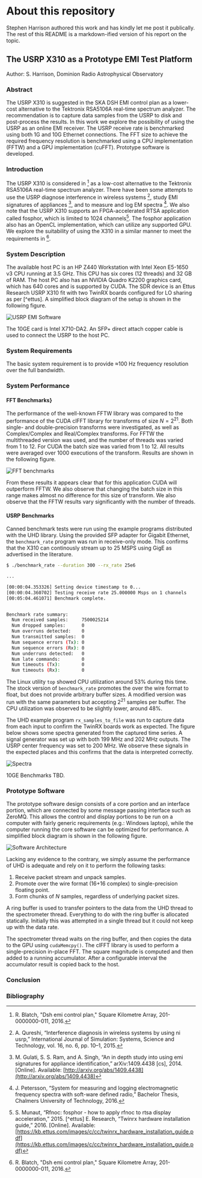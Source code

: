 # About this repository

Stephen Harrison authored this work and has kindly let me post it publically. The rest of this README is a markdown-ified version of his report on the topic.

## The USRP X310 as a Prototype EMI Test Platform

Author: S. Harrison, Dominion Radio Astrophysical Observatory

### Abstract

The USRP X310 is suggested in the SKA DSH EMI control plan as a lower-cost alternative to the Tektronix RSA5106A real-time spectrum analyzer. The recommendation is to capture data samples from the USRP to disk and post-process the results. In this work we explore the possibility of using the USRP as an online EMI receiver. The USRP receive rate is benchmarked using both 1G and 10G Ethernet connections. The FFT size to achieve the required frequency resolution is benchmarked using a CPU implementation (FFTW) and a GPU implementation (cuFFT). Prototype software is developed.

### Introduction

The USRP X310 is considered in [^blatch] as a low-cost alternative to the Tektronix RSA5106A real-time spectrum analyzer. There have been some attempts to use the USRP diagnose interference in wireless systems [^qureshi], study EMI signatures of appliances [^gulati], and to measure and log EM spectra [^petersson]. We also note that the USRP X310 supports an FPGA-accelerated RTSA application called fosphor, which is limited to 1024 channels[^munaut]. The fosphor application also has an OpenCL implementation, which can utilize any supported GPU. We explore the suitability of using the X310 in a similar manner to meet the requirements in [^blatch].

### System Description

The available host PC is an HP Z440 Workstation with Intel Xeon E5-1650 v3 CPU running at 3.5 GHz. This CPU has six cores (12 threads) and 32 GB of RAM. The host PC also has an NVIDIA Quadro K2200 graphics card, which has 640 cores and is supported by CUDA. The SDR device is an Ettus Research USRP X310 fit with two TwinRX boards configured for LO sharing as per [^ettus]. A simplified block diagram of the setup is shown in the following figure.

![USRP EMI Software](assets/usrp_emi_software.png)

The 10GE card is Intel X710-DA2. An SFP+ direct attach copper cable is used to connect the USRP to the host PC.

### System Requirements

The basic system requirement is to provide $\approx$100 Hz frequency resolution over the full bandwidth.  

### System Performance

#### FFT Benchmarks}

The performance of the well-known FFTW library was compared to the performance of the CUDA clFFT library for transforms of size $N=2^{21}$. Both single- and double-precision transforms were investigated, as well as Complex/Complex and Real/Complex transforms. For FFTW the multithreaded version was used, and the number of threads was varied from 1 to 12. For CUDA the batch size was varied from 1 to 12. All results were averaged over 1000 executions of the transform. Results are shown in the following figure.

![FFT benchmarks](assets/FFTWcuFFT_Z440.png)

From these results it appears clear that for this application CUDA will outperform FFTW. We also observe that changing the batch size in this range makes almost no difference for this size of transform. We also observe that the FFTW results vary significantly with the number of threads.

#### USRP Benchmarks

Canned benchmark tests were run using the example programs distributed with the UHD library. Using the provided SFP adapter for Gigabit Ethernet, the `benchmark_rate` program was run in receive-only mode. This confirms that the X310 can continously stream up to 25 MSPS using GigE as advertised in the literature.

```bash
$ ./benchmark_rate --duration 300 --rx_rate 25e6

...

[00:00:04.353326] Setting device timestamp to 0...
[00:00:04.360702] Testing receive rate 25.000000 Msps on 1 channels
[00:05:04.461071] Benchmark complete.


Benchmark rate summary:
  Num received samples:     7500025214
  Num dropped samples:      0
  Num overruns detected:    0
  Num transmitted samples:  0
  Num sequence errors (Tx): 0
  Num sequence errors (Rx): 0
  Num underruns detected:   0
  Num late commands:        0
  Num timeouts (Tx):        0
  Num timeouts (Rx):        0
```

The Linux utility `top` showed CPU utilization around 53% during this time. The stock version of `benchmark_rate` promotes the over the wire format to float, but does not provide arbitrary buffer sizes. A modified version was run with the same parameters but accepting $2^{21}$ samples per buffer. The CPU utilization was observed to be slightly lower, around 48%.

The UHD example program `rx_samples_to_file` was run to capture data from each input to confirm the TwinRX boards work as expected. The figure below shows some spectra generated from the captured time series. A signal generator was set up with both 199 MHz and 202 MHz outputs. The USRP center frequency was set to 200 MHz. We observe these signals in the expected places and this confirms that the data is interpreted correctly.

![Spectra](assets/time_series.png)

10GE Benchmarks TBD.

### Prototype Software

The prototype software design consists of a core portion and an interface portion, which are connected by some message passing interface such as ZeroMQ. This allows the control and display portions to be run on a computer with fairly generic requirements (e.g.: Windows laptop), while the computer running the core software can be optimized for performance. A simplified block diagram is shown in the following figure.

![Software Architecture](assets/usrp_emi_software2.png)

Lacking any evidence to the contrary, we simply assume the performance of UHD is adequate and rely on it to perform the following tasks:

1. Receive packet stream and unpack samples.
2. Promote over the wire format (16+16 complex) to single-precision floating point.
3. Form chunks of $N$ samples, regardless of underlying packet sizes.

A ring buffer is used to transfer pointers to the data from the UHD thread to the spectrometer thread. Everything to do with the ring buffer is allocated statically. Initially this was attempted in a single thread but it could not keep up with the data rate.

The spectrometer thread waits on the ring buffer, and then copies the data to the GPU using `cudaMemcpy()`. The clFFT library is used to perform a single-precision in-place FFT. The square magnitude is computed and then added to a running accumulator. After a configurable interval the accumulator result is copied back to the host.

### Conclusion

### Bibliography

[^blatch]: R. Blatch, "Dsh emi control plan,"  Square Kilometre Array, 201-0000000-011, 2016.
[^qureshi]: A. Qureshi, “Interference diagnosis in wireless systems by using ni usrp,” International Journal of Simulation: Systems, Science and Technology, vol. 16, no. 6, pp. 10–1, 2015.
[^gulati]: M. Gulati, S. S. Ram, and A. Singh, “An in depth study into using emi signatures for appliance identification,” arXiv:1409.4438 [cs], 2014. [Online]. Available: [http://arxiv.org/abs/1409.4438](http://arxiv.org/abs/1409.4438)
[^petersson]: J. Petersson, “System for measuring and logging electromagnetic frequency spectra with soft-ware defined radio,” Bachelor Thesis, Chalmers University of Technology, 2016.
[^munaut]: S. Munaut, “Rfnoc: fosphor - how to apply rfnoc to rtsa display acceleration,” 2015.
[^ettus] E. Research, “Twinrx hardware installation guide,” 2016. [Online]. Available: [https://kb.ettus.com/images/c/cc/twinrx_hardware_installation_guide.pdf](https://kb.ettus.com/images/c/cc/twinrx_hardware_installation_guide.pdf)
